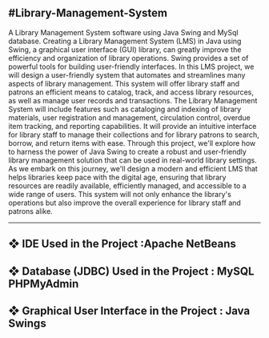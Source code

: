 #Library-Management-System
---------------------------------------------------------------------------------------------------------
A Library Management System software using Java Swing and MySql database.
Creating a Library Management System (LMS) in Java using Swing, a graphical user interface (GUI) library,
can greatly improve the efficiency and organization of library operations. Swing provides a set of powerful
tools for building user-friendly interfaces. In this LMS project, we will design a user-friendly system that 
automates and streamlines many aspects of library management. This system will offer library staff and patrons
an efficient means to catalog, track, and access library resources, as well as manage user records and transactions.
The Library Management System will include features such as cataloging and indexing of library materials, user
registration and management, circulation control, overdue item tracking, and reporting capabilities. 
It will provide an intuitive interface for library staff to manage their collections and for library patrons to
search, borrow, and return items with ease. Through this project, we'll explore how to harness the power of Java Swing 
to create a robust and user-friendly library management solution that can be used in real-world library settings.
As we embark on this journey, we'll design a modern and efficient LMS that helps libraries keep pace with the digital age,
ensuring that library resources are readily available, efficiently managed, and accessible to a wide range of users. 
This system will not only enhance the library's operations but also improve the overall experience for library staff and patrons alike.

------------------------------------------------------------------------------------------------------------------------------------
❖ IDE Used in the Project :Apache NetBeans
--
❖ Database (JDBC) Used in the Project : MySQL PHPMyAdmin 
--
❖ Graphical User Interface in the Project : Java Swings
--
